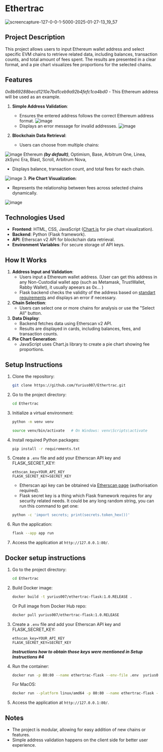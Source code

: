 # Ethertrac
![screencapture-127-0-0-1-5000-2025-01-27-13_19_57](https://github.com/user-attachments/assets/77020326-12f9-44be-a3b4-f41038fbdc7e)

## Project Description
This project allows users to input Ethereum wallet address and select specific EVM chains to retrieve related data, including balances, transaction counts, and total amount of fees spent. The results are presented in a clear format, and a pie chart visualizes fee proportions for the selected chains.

## Features
*0x8b69288becd1210e7bd1ceb9a92b4fefc1ca4bd0* - This Ethereum address will be used as an example.
1. **Simple Address Validation**:
   - Ensures the entered address follows the correct Ethereum address format.
![image](https://github.com/user-attachments/assets/4dde291d-fe4b-49f7-8029-e40bbf0db745)
   - Displays an error message for invalid addresses.
![image](https://github.com/user-attachments/assets/79d225e7-7dc5-483b-aaee-76d519cc1e9d)

2. **Blockchain Data Retrieval**:
   - Users can choose from multiple chains:
     
![image](https://github.com/user-attachments/assets/76cd1cad-45e2-48e2-87c2-5ab0530e1810)
      Ethereum ***(by default)***,
      Optimism,
      Base,
      Arbitrum One,
      Linea,
      zkSync Era,
      Blast,
      Scroll,
      Arbitrum Nova,
   - Displays balance, transaction count, and total fees for each chain.
     
![image](https://github.com/user-attachments/assets/78016117-0323-4f8a-831c-090b8088147e)
3. **Pie Chart Visualization**:
   - Represents the relationship between fees across selected chains dynamically.
     
![image](https://github.com/user-attachments/assets/875cce4a-65a4-4306-ae0a-b81a932378b8)


## Technologies Used
- **Frontend**: HTML, CSS, JavaScript ([Chart.js](https://www.chartjs.org/docs/latest/) for pie chart visualization).
- **Backend**: Python (Flask framework).
- **API**: Etherscan v2 API for blockchain data retrieval.
- **Environment Variables**: For secure storage of API keys.

## How It Works
1. **Address Input and Validation**:
   - Users input a Ethereum wallet address. (User can get this address in any Non-Custodial wallet app (such as Metamask, TrustWallet, Rabby Wallet), it usually apeears as 0x... )
   - Flask backend checks the validity of the address based on [standart requirements](https://www.geeksforgeeks.org/ethereum-address-validation-using-regular-expressions/) and displays an error if necessary.
2. **Chain Selection**:
   - Users can select one or more chains for analysis or use the "Select All" button.
3. **Data Display**:
   - Backend fetches data using Etherscan v2 API.
   - Results are displayed in cards, including balances, fees, and transaction counts.
4. **Pie Chart Generation**:
   - JavaScript uses Chart.js library to create a pie chart showing fee proportions.

## Setup Instructions
1. Clone the repository:
   ```bash
   git clone https://github.com/Yurius007/Ethertrac.git
   ```
2. Go to the project directory:
   ```bash
   cd Ethertrac
   ```
   
3. Initialize a virtual environment:
   ```bash
   python -m venv venv

   source venv/bin/activate   # On Windows: venv\Scripts\activate
   ```
   
4. Install required Python packages:
   ```bash
   pip install -r requirements.txt
   ```
   
5. Create a `.env` file and add your Etherscan API key and FLASK_SECRET_KEY:
   ```
   ethscan_key=YOUR_API_KEY
   FLASK_SECRET_KEY=SECRET_KEY
   ```
   
   - Etherscan api key can be obtained via [Etherscan page](https://etherscan.io/apis) (authorisation required).
   - Flask secret key is a thing which Flask framework requires for any security related needs. It could be any long random string, you can run this command to get one:
   ```bash
   python -c 'import secrets; print(secrets.token_hex())'
   ```
6. Run the application:
   ```bash
   flask --app app run
   ```
7. Access the application at `http://127.0.0.1:80/`.

## Docker setup instructions
1. Go to the project directory:
   ```bash
   cd Ethertrac
   ```
2. Build Docker image:
   
   ```bash
   docker build -t yurius007/ethertrac-flask:1.0.RELEASE .
   ```
   Or Pull image from Docker Hub repo:

   ```bash
   docker pull yurius007/ethertrac-flask:1.0.RELEASE
   ```
3. Create a `.env` file and add your Etherscan API key and FLASK_SECRET_KEY:
   ```
   ethscan_key=YOUR_API_KEY
   FLASK_SECRET_KEY=SECRET_KEY
   ```
   ***Instructions how to obtain those keys were mentioned in Setup Instructions #4***
4. Run the container:
   
   ```bash
   docker run -p 80:80 --name ethertrac-flask --env-file .env  yurius007/ethertrac-flask:1.0.RELEASE
   ```
   For MacOS:
   
   ```bash
   docker run --platform linux/amd64 -p 80:80 --name ethertrac-flask --env-file .env  yurius007/ethertrac-flask:1.0.RELEASE # For MacOS
   ```
   
6. Access the application at `http://127.0.0.1:80/`.

## Notes
- The project is modular, allowing for easy addition of new chains or features.
- Simple address validation happens on the client side for better user experience.